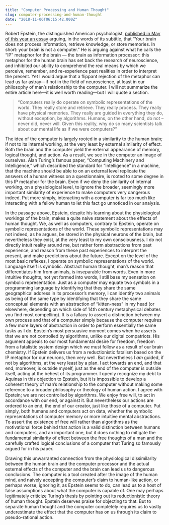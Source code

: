 ```yaml
---
title: "Computer Processing and Human Thought"
slug: computer-processing-and-human-thought
date: "2018-11-06T06:15:42.000Z"
---
```


Robert Epstein, the distinguished American psychologist, [published in May of this year an essay](https://aeon.co/essays/your-brain-does-not-process-information-and-it-is-not-a-computer) arguing, in the words of its subtitle, that “Your brain does not process information, retrieve knowledge, or store memories. In short: your brain is not a computer.” He is arguing against what he calls the “IP” metaphor for the brain — the brain as information processor: this metaphor for the human brain has set back the research of neuroscience, and inhibited our ability to comprehend the real means by which we perceive, remember, and re-experience past realities in order to interpret the present. Yet I would argue that a flippant rejection of the metaphor can lead us far astray—if not in the field of neuroscience, at least in our philosophy of man’s relationship to the computer. I will not summarize the entire article here—it is well worth reading—but I will quote a section.

> “Computers really do operate on symbolic representations of the world. They really store and retrieve. They really process. They really have physical memories. They really are guided in everything they do, without exception, by algorithms. Humans, on the other hand, do not – never did, never will. Given this reality, why do so many scientists talk about our mental life as if we were computers?”

The idea of the computer is largely rooted in a similarity to the human brain; if not to its internal working, at the very least by external similarity of effect. Both the brain and the computer yield the external appearance of memory, logical thought, and action. As a result, we see in the computer an image of ourselves. Alan Turing’s famous paper, “Computing Machinery and Intelligence,” which described the standard for “intelligence” in a machine, that the machine should be able to on an external level replicate the answers of a human witness on a questionnaire, is rooted to some degree in this IP metaphor for the brain. Even if we deny the similarity of internal working, on a physiological level, to ignore the broader, seemingly more important similarity of experience to make computers very dangerous indeed. Put more simply, interacting with a computer is far too much like interacting with a fellow human to let this fact go unnoticed in our analysis.

In the passage above, Epstein, despite his learning about the physiological workings of the brain, makes a quite naive statement about the effects of human thought. We, as well as computers, contrary to Epstein, operate on symbolic representations of the world. These symbolic representations may not indeed, as he argues, be stored in the physical neurons of the brain, but nevertheless they exist, at the very least to my own consciousness. I do not directly intuit reality around me, but rather form abstractions from past experience, and reason from these past experiences to interpret the present, and make predictions about the future. Except on the level of the most basic reflexes, I operate on symbolic representations of the world. Language itself is symbolic. Abstract human thought, man’s reason that differentiates him from animals, is inseparable from words. Even in more intuitive thoughts, not yet formed into words, I still base my sensation on symbolic representation. Just as a computer may equate two symbols in a programming language by identifying that they share the same geographical address in its processor’s memory, I can identify two animals as being of the same type by identifying that they share the same conceptual elements with an abstraction of “kitten-ness” in my head (or elsewhere, depending on which side of 14th century metaphysical debates you find most compelling). It is a fallacy to assert a distinction between my own process and that of a computer simply because the computer requires a few more layers of abstraction in order to perform essentially the same tasks as I do. Epstein’s most persuasive moment comes when he asserts that we are not controlled by algorithms, unlike our digital compatriots. His argument appeals to our most fundamental desire for freedom, freedom from a fatalistic system design which we must follow as a result of our brain chemistry. If Epstein delivers us from a reductionistic fatalism based on the IP metaphor for our neurons, then very well. But nevertheless I _am_ guided, if not by algorithms, at the very least by a plan. I act towards an end, and that end, moreover, is outside myself, just as the end of the computer is outside itself, acting at the behest of its programmer. I openly recognize my debt to Aquinas in this objection to Epstein, but it is impossible to develop a coherent theory of man’s relationship to the computer without making some reference to a broader philosophy or theology of human action. I agree with Epstein; we are not controlled by algorithms. We enjoy free will, to act in accordance with our end, or against it. But nevertheless our actions are ordered to an end, the end of our creator, just like those of a computer. Put simply, both humans and computers act on data, whether the symbolic representations of computer memory or more intuitive mental abstractions. To assert the existence of free will rather than algorithms as the motivational force behind that action is a valid distinction between humans and computers, and an important one, but it does nothing to mitigate the fundamental similarity of effect between the free thoughts of a man and the carefully crafted logical conclusions of a computer that Turing so famously argued for in his paper.

Drawing this unwarranted connection from the physiological dissimilarity between the human brain and the computer processor and the actual external effects of the computer and the brain can lead us to dangerous conclusions. The computer is a tool created after the image of the human mind, and naively accepting the computer’s claim to human-like action, or perhaps worse, ignoring it, as Epstein seems to do, can lead us to a host of false assumptions about what the computer is capable of. One may perhaps legitimately criticize Turing’s thesis by pointing out its reductionistic theory of human thought. Epstein deserves praise for objecting to that. But to separate human thought and the computer completely requires us to vastly underestimate the effect that the computer has on us through its claim to pseudo-rational action.
